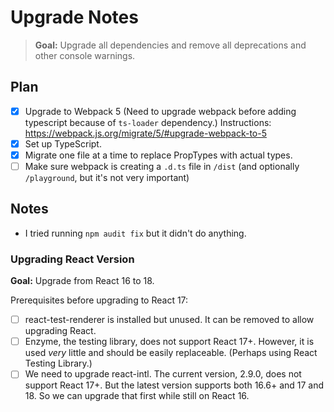 # Upgrade Notes
> **Goal:** Upgrade all dependencies and remove all deprecations and other console warnings.

## Plan
- [x] Upgrade to Webpack 5 (Need to upgrade webpack before adding typescript because of `ts-loader` dependency.) Instructions: https://webpack.js.org/migrate/5/#upgrade-webpack-to-5
- [x] Set up TypeScript.
- [x] Migrate one file at a time to replace PropTypes with actual types.
- [ ] Make sure webpack is creating a `.d.ts` file in `/dist` (and optionally `/playground`, but it's not very important)

## Notes

- I tried running `npm audit fix` but it didn't do anything.

### Upgrading React Version

**Goal:** Upgrade from React 16 to 18.

Prerequisites before upgrading to React 17:
- [ ] react-test-renderer is installed but unused. It can be removed to allow upgrading React.
- [ ] Enzyme, the testing library, does not support React 17+. However, it is used *very* little and should be easily replaceable. (Perhaps using React Testing Library.)
- [ ] We need to upgrade react-intl. The current version, 2.9.0, does not support React 17+. But the latest version supports both 16.6+ and 17 and 18. So we can upgrade that first while still on React 16.